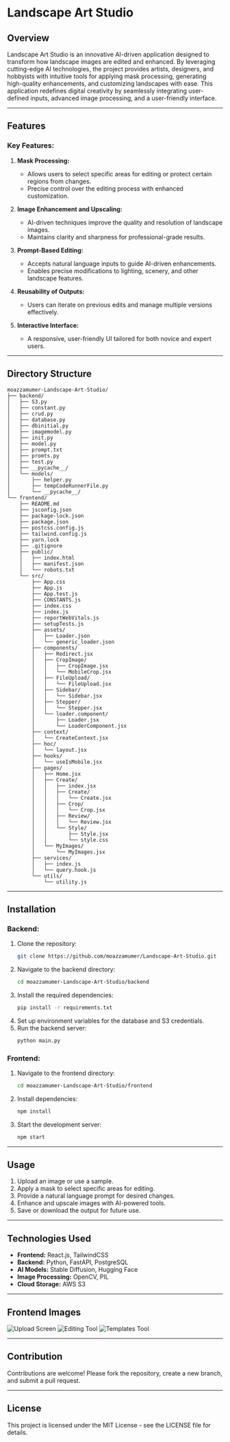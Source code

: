 # Landscape Art Studio

## Overview
Landscape Art Studio is an innovative AI-driven application designed to transform how landscape images are edited and enhanced. By leveraging cutting-edge AI technologies, the project provides artists, designers, and hobbyists with intuitive tools for applying mask processing, generating high-quality enhancements, and customizing landscapes with ease. This application redefines digital creativity by seamlessly integrating user-defined inputs, advanced image processing, and a user-friendly interface.

---

## Features

### **Key Features:**
1. **Mask Processing:**
   - Allows users to select specific areas for editing or protect certain regions from changes.
   - Precise control over the editing process with enhanced customization.

2. **Image Enhancement and Upscaling:**
   - AI-driven techniques improve the quality and resolution of landscape images.
   - Maintains clarity and sharpness for professional-grade results.

3. **Prompt-Based Editing:**
   - Accepts natural language inputs to guide AI-driven enhancements.
   - Enables precise modifications to lighting, scenery, and other landscape features.

4. **Reusability of Outputs:**
   - Users can iterate on previous edits and manage multiple versions effectively.

5. **Interactive Interface:**
   - A responsive, user-friendly UI tailored for both novice and expert users.

---

## Directory Structure

```
moazzamumer-Landscape-Art-Studio/
├── backend/
│   ├── S3.py
│   ├── constant.py
│   ├── crud.py
│   ├── database.py
│   ├── dbinitial.py
│   ├── imagemodel.py
│   ├── init.py
│   ├── model.py
│   ├── prompt.txt
│   ├── promts.py
│   ├── test.py
│   ├── __pycache__/
│   └── models/
│       ├── helper.py
│       ├── tempCodeRunnerFile.py
│       └── __pycache__/
└── frontend/
    ├── README.md
    ├── jsconfig.json
    ├── package-lock.json
    ├── package.json
    ├── postcss.config.js
    ├── tailwind.config.js
    ├── yarn.lock
    ├── .gitignore
    ├── public/
    │   ├── index.html
    │   ├── manifest.json
    │   └── robots.txt
    └── src/
        ├── App.css
        ├── App.js
        ├── App.test.js
        ├── CONSTANTS.js
        ├── index.css
        ├── index.js
        ├── reportWebVitals.js
        ├── setupTests.js
        ├── assets/
        │   ├── Loader.json
        │   └── generic_loader.json
        ├── components/
        │   ├── Redirect.jsx
        │   ├── CropImage/
        │   │   ├── CropImage.jsx
        │   │   └── MobileCrop.jsx
        │   ├── FileUpload/
        │   │   └── FileUpload.jsx
        │   ├── Sidebar/
        │   │   └── Sidebar.jsx
        │   ├── Stepper/
        │   │   └── Stepper.jsx
        │   └── loader.component/
        │       ├── Loader.jsx
        │       └── LoaderComponent.jsx
        ├── context/
        │   └── CreateContext.jsx
        ├── hoc/
        │   └── layout.jsx
        ├── hooks/
        │   └── useIsMobile.jsx
        ├── pages/
        │   ├── Home.jsx
        │   ├── Create/
        │   │   ├── index.jsx
        │   │   ├── Create/
        │   │   │   └── Create.jsx
        │   │   ├── Crop/
        │   │   │   └── Crop.jsx
        │   │   ├── Review/
        │   │   │   └── Review.jsx
        │   │   └── Style/
        │   │       ├── Style.jsx
        │   │       └── style.css
        │   └── MyImages/
        │       └── MyImages.jsx
        ├── services/
        │   ├── index.js
        │   └── query.hook.js
        └── utils/
            └── utility.js
```

---

## Installation

### Backend:
1. Clone the repository:
   ```bash
   git clone https://github.com/moazzamumer/Landscape-Art-Studio.git
   ```
2. Navigate to the backend directory:
   ```bash
   cd moazzamumer-Landscape-Art-Studio/backend
   ```
3. Install the required dependencies:
   ```bash
   pip install -r requirements.txt
   ```
4. Set up environment variables for the database and S3 credentials.
5. Run the backend server:
   ```bash
   python main.py
   ```

### Frontend:
1. Navigate to the frontend directory:
   ```bash
   cd moazzamumer-Landscape-Art-Studio/frontend
   ```
2. Install dependencies:
   ```bash
   npm install
   ```
3. Start the development server:
   ```bash
   npm start
   ```

---

## Usage
1. Upload an image or use a sample.
2. Apply a mask to select specific areas for editing.
3. Provide a natural language prompt for desired changes.
4. Enhance and upscale images with AI-powered tools.
5. Save or download the output for future use.

---

## Technologies Used
- **Frontend:** React.js, TailwindCSS
- **Backend:** Python, FastAPI, PostgreSQL
- **AI Models:** Stable Diffusion, Hugging Face
- **Image Processing:** OpenCV, PIL
- **Cloud Storage:** AWS S3

---

## Frontend Images
![Upload Screen](frontend/images/LS-FE-3.png)
![Editing Tool](frontend/images/LS-FE-1.png)
![Templates Tool](frontend/images/LS-FE-2.png)

---

## Contribution
Contributions are welcome! Please fork the repository, create a new branch, and submit a pull request.

---

## License
This project is licensed under the MIT License - see the LICENSE file for details.
